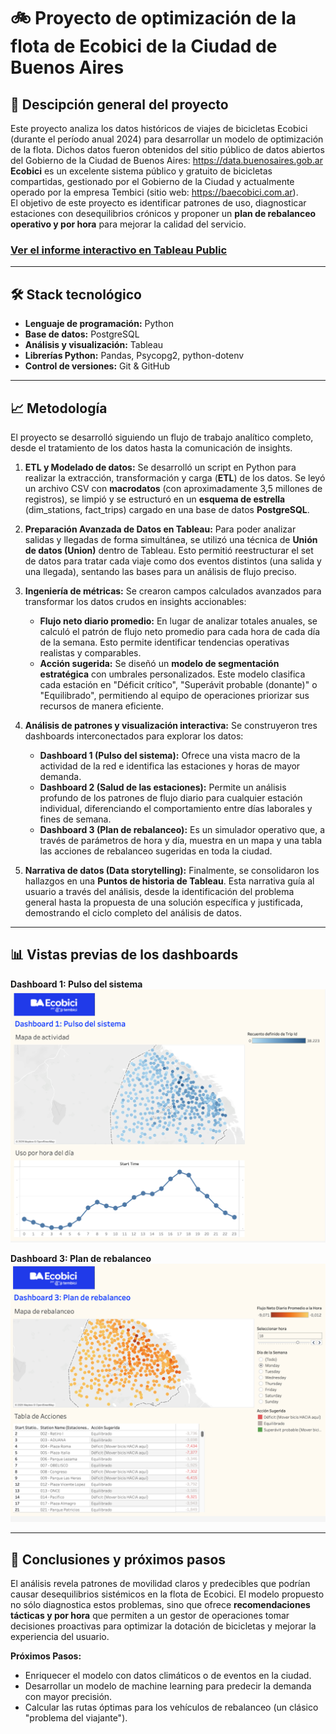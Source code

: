 # 🚲 Proyecto de optimización de la flota de Ecobici de la Ciudad de Buenos Aires 

## 📝 Descipción general del proyecto

Este proyecto analiza los datos históricos de viajes de bicicletas Ecobici (durante el período anual 2024) para desarrollar un modelo de optimización de la flota. Dichos datos fueron obtenidos del sitio público de datos abiertos del Gobierno de la Ciudad de Buenos Aires: https://data.buenosaires.gob.ar \
**Ecobici** es un excelente sistema público y gratuito de bicicletas compartidas, gestionado por el Gobierno de la Ciudad y actualmente operado por la empresa Tembici (sitio web: https://baecobici.com.ar). \
El objetivo de este proyecto es identificar patrones de uso, diagnosticar estaciones con desequilibrios crónicos y proponer un **plan de rebalanceo operativo y por hora** para mejorar la calidad del servicio.


### [Ver el informe interactivo en Tableau Public](https://public.tableau.com/views/ProyectoparalaoptimizacindelserviciodeEcobici/Puntosdehistoria?:language=es-ES&:sid=&:redirect=auth&:display_count=n&:origin=viz_share_link)

---

## 🛠️ Stack tecnológico

* **Lenguaje de programación:** Python
* **Base de datos:** PostgreSQL
* **Análisis y visualización:** Tableau
* **Librerías Python:** Pandas, Psycopg2, python-dotenv
* **Control de versiones:** Git & GitHub

---

## 📈 Metodología

El proyecto se desarrolló siguiendo un flujo de trabajo analítico completo, desde el tratamiento de los datos hasta la comunicación de insights.

1.  **ETL y Modelado de datos:** Se desarrolló un script en Python para realizar la extracción, transformación y carga (**ETL**) de los datos. Se leyó un archivo CSV con **macrodatos** (con aproximadamente 3,5 millones de registros), se limpió y se estructuró en un **esquema de estrella** (dim_stations, fact_trips) cargado en una base de datos **PostgreSQL**.

2.  **Preparación Avanzada de Datos en Tableau:** Para poder analizar salidas y llegadas de forma simultánea, se utilizó una técnica de **Unión de datos (Union)** dentro de Tableau. Esto permitió reestructurar el set de datos para tratar cada viaje como dos eventos distintos (una salida y una llegada), sentando las bases para un análisis de flujo preciso.

3.  **Ingeniería de métricas:** Se crearon campos calculados avanzados para transformar los datos crudos en insights accionables:
    * **Flujo neto diario promedio:** En lugar de analizar totales anuales, se calculó el patrón de flujo neto promedio para cada hora de cada día de la semana. Esto permite identificar tendencias operativas realistas y comparables.
    * **Acción sugerida:** Se diseñó un **modelo de segmentación estratégica** con umbrales personalizados. Este modelo clasifica cada estación en "Déficit crítico", "Superávit probable (donante)" o "Equilibrado", permitiendo al equipo de operaciones priorizar sus recursos de manera eficiente.

4.  **Análisis de patrones y visualización interactiva:** Se construyeron tres dashboards interconectados para explorar los datos:
    * **Dashboard 1 (Pulso del sistema):** Ofrece una vista macro de la actividad de la red e identifica las estaciones y horas de mayor demanda.
    * **Dashboard 2 (Salud de las estaciones):** Permite un análisis profundo de los patrones de flujo diario para cualquier estación individual, diferenciando el comportamiento entre días laborales y fines de semana.
    * **Dashboard 3 (Plan de rebalanceo):** Es un simulador operativo que, a través de parámetros de hora y día, muestra en un mapa y una tabla las acciones de rebalanceo sugeridas en toda la ciudad.

5.  **Narrativa de datos (Data storytelling):** Finalmente, se consolidaron los hallazgos en una **Puntos de historia de Tableau**. Esta narrativa guía al usuario a través del análisis, desde la identificación del problema general hasta la propuesta de una solución específica y justificada, demostrando el ciclo completo del análisis de datos.

---

## 📊 Vistas previas de los dashboards

**Dashboard 1: Pulso del sistema**
![Dashboard 1 Pulso del sistema](https://github.com/micky-albornoz/proyecto-optimizacion-ecobici/blob/main/images/dashboard-1-pulso-sistema.png)

**Dashboard 3: Plan de rebalanceo**
![Dashboard 3 Plan de rebalanceo](https://github.com/micky-albornoz/proyecto-optimizacion-ecobici/blob/main/images/dashboard-3-plan-rebalanceo.png)

---

## 🚀 Conclusiones y próximos pasos

El análisis revela patrones de movilidad claros y predecibles que podrían causar desequilibrios sistémicos en la flota de Ecobici. El modelo propuesto no sólo diagnostica estos problemas, sino que ofrece **recomendaciones tácticas y por hora** que permiten a un gestor de operaciones tomar decisiones proactivas para optimizar la dotación de bicicletas y mejorar la experiencia del usuario.

**Próximos Pasos:**
* Enriquecer el modelo con datos climáticos o de eventos en la ciudad.
* Desarrollar un modelo de machine learning para predecir la demanda con mayor precisión.
* Calcular las rutas óptimas para los vehículos de rebalanceo (un clásico "problema del viajante").
